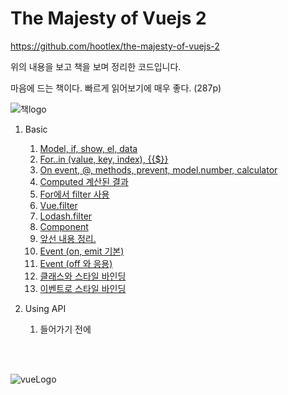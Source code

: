 The Majesty of Vuejs 2
=================

https://github.com/hootlex/the-majesty-of-vuejs-2

위의 내용을 보고 책을 보며 정리한 코드입니다.

마음에 드는 책이다. 빠르게 읽어보기에 매우 좋다. (287p)

![책logo](http://postfiles8.naver.net/MjAxODA0MDNfNzgg/MDAxNTIyNzM4MjMyNDM1.O-ZXp_EFeqw6rxNt0YfbfMuTOOaLaBlRblk4ybocLW8g.unJNjcSBA4r4N-_MBa7zgtzNR8dcUUmpeMKL1gf7YZYg.PNG.1ilsang/image_6985367931522738061585.png?type=w966)



1. Basic
    1. [Model, if, show, el, data](Basic/1_ifshowModel.html)
    2. [For..in (value, key, index), {{$}}](Basic/2_for.html)
    3. [On event, @, methods, prevent, model.number, calculator](Basic/3_on.html)
    4. [Computed 계산된 결과](Basic/4_computed.html)
    5. [For에서 filter 사용](Basic/5_filterSearchSort.html)
    6. [Vue.filter](Basic/6_vueFilter.html)
    7. [Lodash.filter](Basic/7_lodashFilter.html)
    8. [Component](Basic/8_Component.html)
    9. [앞선 내용 정리.](Basic/9_ComponentWithVote.html)
    10. [Event (on, emit 기본)](Basic/10_EventBasic.html)
    11. [Event (off 와 응용)](Basic/11_EventHard.html)
    12. [클래스와 스타일 바인딩](Basic/12_ClassStyleBinding.html)
    13. [이벤트로 스타일 바인딩](Basic/13_EventStyleBinding.html)

2. Using API
    1. 들어가기 전에


<br/>
<br/>

![vueLogo](https://cdn-images-1.medium.com/max/2000/1*PHmNXbvOfg5AHiMWWuaRXg.jpeg)